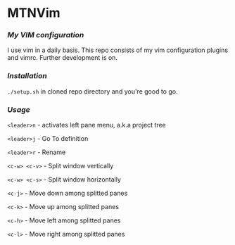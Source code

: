 # MTNVim
### ***My VIM configuration***
I use vim in a daily basis. This repo consists of my vim configuration plugins and vimrc. Further development is on.

### ***Installation***

`./setup.sh` in cloned repo directory and you're good to go.

### ***Usage***
`<leader>n` - activates left pane menu, a.k.a project tree

`<leader>j` - Go To definition

`<leader>r` - Rename

`<c-w> <c-v>` - Split window vertically

`<c-w> <c-s>` - Split window horizontally

`<c-j>` - Move down among splitted panes

`<c-k>` - Move up among splitted panes

`<c-h>` - Move left among splitted panes

`<c-l>` - Move right among splitted panes




